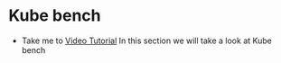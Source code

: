 # Kube bench
- Take me to [Video Tutorial](https://kodekloud.com/courses/1378608/lectures/31703367)
In this section we will take a look at Kube bench

